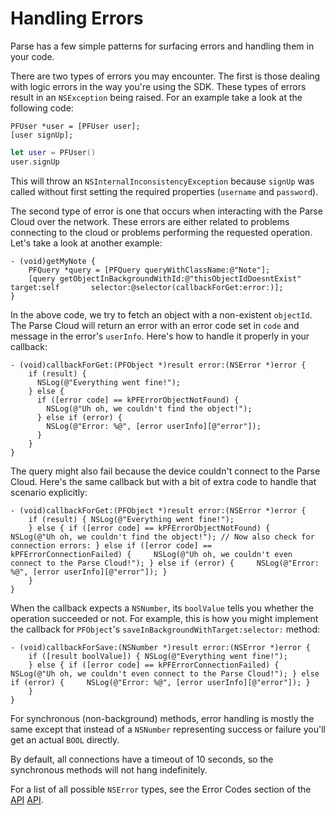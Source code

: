 # Handling Errors

Parse has a few simple patterns for surfacing errors and handling them in your code.

There are two types of errors you may encounter. The first is those dealing with logic errors in the way you're using the SDK. These types of errors result in an `NSException` being raised. For an example take a look at the following code:

```objc
PFUser *user = [PFUser user];
[user signUp];
```
```swift
let user = PFUser()
user.signUp
```

This will throw an `NSInternalInconsistencyException` because `signUp` was called without first setting the required properties (`username` and `password`).

The second type of error is one that occurs when interacting with the Parse Cloud over the network. These errors are either related to problems connecting to the cloud or problems performing the requested operation. Let's take a look at another example:

```objc
- (void)getMyNote {
    PFQuery *query = [PFQuery queryWithClassName:@"Note"];
    [query getObjectInBackgroundWithId:@"thisObjectIdDoesntExist" target:self       selector:@selector(callbackForGet:error:)];
}
```

In the above code, we try to fetch an object with a non-existent `objectId`. The Parse Cloud will return an error with an error code set in `code` and message in the error's `userInfo`. Here's how to handle it properly in your callback:

```objc
- (void)callbackForGet:(PFObject *)result error:(NSError *)error {
    if (result) { 
      NSLog(@"Everything went fine!");
    } else { 
      if ([error code] == kPFErrorObjectNotFound) {     
        NSLog(@"Uh oh, we couldn't find the object!"); 
      } else if (error) {     
        NSLog(@"Error: %@", [error userInfo][@"error"]); 
      }
    }
}
```

The query might also fail because the device couldn't connect to the Parse Cloud. Here's the same callback but with a bit of extra code to handle that scenario explicitly:

```objc
- (void)callbackForGet:(PFObject *)result error:(NSError *)error {
    if (result) { NSLog(@"Everything went fine!");
    } else { if ([error code] == kPFErrorObjectNotFound) {     NSLog(@"Uh oh, we couldn't find the object!"); // Now also check for connection errors: } else if ([error code] == kPFErrorConnectionFailed) {     NSLog(@"Uh oh, we couldn't even connect to the Parse Cloud!"); } else if (error) {     NSLog(@"Error: %@", [error userInfo][@"error"]); }
    }
}
```

When the callback expects a `NSNumber`, its `boolValue` tells you whether the operation succeeded or not. For example, this is how you might implement the callback for `PFObject`'s `saveInBackgroundWithTarget:selector:` method:

```objc
- (void)callbackForSave:(NSNumber *)result error:(NSError *)error {
    if ([result boolValue]) { NSLog(@"Everything went fine!");
    } else { if ([error code] == kPFErrorConnectionFailed) {     NSLog(@"Uh oh, we couldn't even connect to the Parse Cloud!"); } else if (error) {     NSLog(@"Error: %@", [error userInfo][@"error"]); }
    }
}
```

For synchronous (non-background) methods, error handling is mostly the same except that instead of a `NSNumber` representing success or failure you'll get an actual `BOOL` directly.

By default, all connections have a timeout of 10 seconds, so the synchronous methods will not hang indefinitely.

For a list of all possible `NSError` types, see the Error Codes section of the [API](/docs/ios) [API](/docs/osx).
